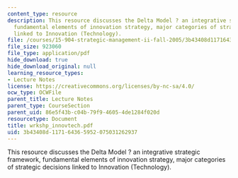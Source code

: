```yaml
---
content_type: resource
description: This resource discusses the Delta Model ? an integrative strategic framework,
  fundamental elements of innovation strategy, major categories of strategic decisions
  linked to Innovation (Technology).
file: /courses/15-904-strategic-management-ii-fall-2005/3b43408d117164365952075031262937_wrkshp_innovtech.pdf
file_size: 923060
file_type: application/pdf
hide_download: true
hide_download_original: null
learning_resource_types:
- Lecture Notes
license: https://creativecommons.org/licenses/by-nc-sa/4.0/
ocw_type: OCWFile
parent_title: Lecture Notes
parent_type: CourseSection
parent_uid: 86e5f43b-c04b-79f9-4605-4de1284f020d
resourcetype: Document
title: wrkshp_innovtech.pdf
uid: 3b43408d-1171-6436-5952-075031262937
---
```

This resource discusses the Delta Model ? an integrative strategic framework, fundamental elements of innovation strategy, major categories of strategic decisions linked to Innovation (Technology).